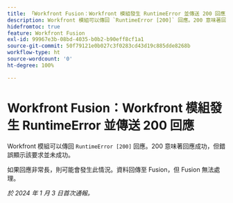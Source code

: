 ```yaml
---
title: 「Workfront Fusion：Workfront 模組發生 RuntimeError 並傳送 200 回應」
description: Workfront 模組可以傳回 `RuntimeError [200]` 回應。200 意味著回應成功，但錯誤顯示該要求並未成功。
hidefromtoc: true
feature: Workfront Fusion
exl-id: 99967e3b-08bd-4035-b0b2-b90eff8cf1a1
source-git-commit: 50f79121e0b027c3f0283cd43d19c885dde8268b
workflow-type: ht
source-wordcount: '0'
ht-degree: 100%

---
```


# Workfront Fusion：Workfront 模組發生 RuntimeError 並傳送 200 回應

<!--

>[!NOTE]
>
>This issue was fixed on March 28, 2024.

-->

Workfront 模組可以傳回 `RuntimeError [200]` 回應。200 意味著回應成功，但錯誤顯示該要求並未成功。

如果回應非常長，則可能會發生此情況。資料回傳至 Fusion，但 Fusion 無法處理。

_於 2024 年 1 月 3 日首次通報。_
